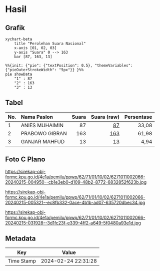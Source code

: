 # Hasil

## Grafik

```mermaid
xychart-beta
    title "Perolehan Suara Nasional"
    x-axis [01, 02, 03]
    y-axis "Suara" 0 --> 163
    bar [87, 163, 13]
```

```mermaid
%%{init: {"pie": {"textPosition": 0.5}, "themeVariables": {"pieOuterStrokeWidth": "5px"}} }%%
pie showData
    "1" : 87
    "2" : 163
    "3" : 13
```

## Tabel

| No. | Nama Paslon    | Suara | Suara (raw) | Persentase |
|:--- |:-------------- | -----:| -----------:| ----------:|
| 1   | ANIES MUHAIMIN | 87    | [87][p-1]   | 33,08      |
| 2   | PRABOWO GIBRAN | 163   | [163][p-2]  | 61,98      |
| 3   | GANJAR MAHFUD  | 13    | [13][p-3]   | 4,94       |


[p-1]: https://github.com/gigit-pemilu/pemilu-2024/blob/main/pilpres/hitung-suara/sub/62-kalimantan-tengah/sub/71-kota-palangkaraya/sub/01-pahandut/sub/1002-panarung/sub/066-tps/sub/paslon-1.txt
[p-2]: https://github.com/gigit-pemilu/pemilu-2024/blob/main/pilpres/hitung-suara/sub/62-kalimantan-tengah/sub/71-kota-palangkaraya/sub/01-pahandut/sub/1002-panarung/sub/066-tps/sub/paslon-2.txt
[p-3]: https://github.com/gigit-pemilu/pemilu-2024/blob/main/pilpres/hitung-suara/sub/62-kalimantan-tengah/sub/71-kota-palangkaraya/sub/01-pahandut/sub/1002-panarung/sub/066-tps/sub/paslon-3.txt

## Foto C Plano

https://sirekap-obj-formc.kpu.go.id/4e1a/pemilu/ppwp/62/71/01/10/02/6271011002066-20240215-004950--cb1e3eb0-d109-48b2-8772-6832852f623b.jpg

https://sirekap-obj-formc.kpu.go.id/4e1a/pemilu/ppwp/62/71/01/10/02/6271011002066-20240215-005321--ec8fb332-0ace-4b1b-ad07-635720dbec34.jpg

https://sirekap-obj-formc.kpu.go.id/4e1a/pemilu/ppwp/62/71/01/10/02/6271011002066-20240215-031928--3d1fc23f-e339-4ff2-a649-5f0480a93e1d.jpg


## Metadata

| Key        | Value               |
| ---------- | ------------------- |
| Time Stamp | 2024-02-24 22:31:28 |



